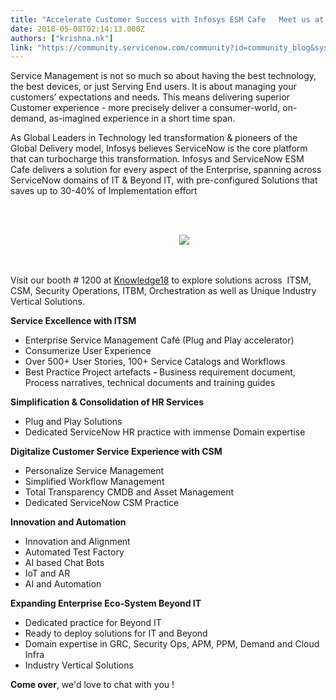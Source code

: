 ```yaml
---
title: "Accelerate Customer Success with Infosys ESM Cafe   Meet us at ServiceNow Knowledge "
date: 2018-05-08T02:14:13.000Z
authors: ["krishna.nk"]
link: "https://community.servicenow.com/community?id=community_blog&sys_id=6035657fdb7ddf00852c7a9e0f9619de"
---
```

<p>Service Management is not so much so about having the best technology, the best devices, or just Serving End users. It is about managing your customers’ expectations and needs. This means delivering superior Customer experience - more precisely deliver a consumer-world, on-demand, as-imagined experience in a short time span.</p>
<p>As Global Leaders in Technology led transformation &amp; pioneers of the Global Delivery model, Infosys believes ServiceNow is the core platform that can turbocharge this transformation. Infosys and ServiceNow ESM Cafe delivers a solution for every aspect of the Enterprise, spanning across ServiceNow domains of IT &amp; Beyond IT, with pre-configured Solutions that saves up to 30-40% of Implementation effort                                                     </p>
<p> </p>
<p style="text-align: center;">             <img src="3ed9253bdbfddf00852c7a9e0f961927.iix" /></p>
<p> </p>
<p>Visit our booth # 1200 at <a href="https://knowledge.servicenow.com" rel="nofollow">Knowledge18</a> to explore solutions across  ITSM, CSM, Security Operations, ITBM, Orchestration as well as Unique Industry Vertical Solutions. </p>
<p><strong>Service Excellence with ITSM</strong></p>
<ul><li>Enterprise Service Management Café (Plug and Play accelerator)</li><li>Consumerize User Experience</li><li>Over 500&#43; User Stories, 100&#43; Service Catalogs and Workflows</li><li>Best Practice Project artefacts <strong>- </strong>Business requirement document, Process narratives, technical documents and training guides</li></ul>
<p><strong>Simplification &amp; Consolidation of HR Services</strong></p>
<ul><li>Plug and Play Solutions </li><li>Dedicated ServiceNow HR practice with immense Domain expertise</li></ul>
<p><strong>Digitalize Customer Service Experience with CSM</strong></p>
<ul><li>Personalize Service Management</li><li>Simplified Workflow Management</li><li>Total Transparency CMDB and Asset Management</li><li>Dedicated ServiceNow CSM Practice</li></ul>
<p><strong>Innovation and Automation </strong> </p>
<ul><li>Innovation and Alignment</li><li>Automated Test Factory</li><li>AI based Chat Bots</li><li>IoT and AR</li><li>AI and Automation</li></ul>
<p><strong>Expanding Enterprise Eco-System Beyond IT</strong></p>
<ul><li>Dedicated practice for Beyond IT</li><li>Ready to deploy solutions for IT and Beyond</li><li>Domain expertise in GRC, Security Ops, APM, PPM, Demand and Cloud Infra</li><li>Industry Vertical Solutions</li></ul>
<p><strong>Come over</strong>, we&#39;d love to chat with you ! </p>